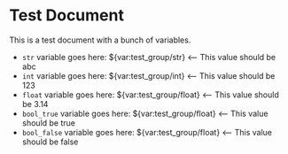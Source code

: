 # Test Document

This is a test document with a bunch of variables.

- `str` variable goes here: ${var:test_group/str} <-- This value should be abc
- `int` variable goes here: ${var:test_group/int} <-- This value should be 123
- `float` variable goes here: ${var:test_group/float} <-- This value should be 3.14
- `bool_true` variable goes here: ${var:test_group/float} <-- This value should be true
- `bool_false` variable goes here: ${var:test_group/float} <-- This value should be false
